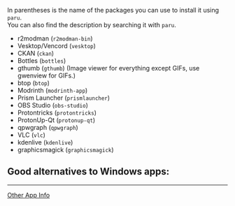 In parentheses is the name of the packages you can use to install it using `paru`. <br/>
You can also find the description by searching it with `paru`.
- r2modman (`r2modman-bin`)
- Vesktop/Vencord (`vesktop`)
- CKAN (`ckan`)
- Bottles (`bottles`)
- gthumb (`gthumb`) (Image viewer for everything except GIFs, use gwenview for GIFs.)
- btop (`btop`)
- Modrinth (`modrinth-app`)
- Prism Launcher (`prismlauncher`)
- OBS Studio (`obs-studio`)
- Protontricks (`protontricks`)
- ProtonUp-Qt (`protonup-qt`)
- qpwgraph (`qpwgraph`)
- VLC (`vlc`)
- kdenlive (`kdenlive`)
- graphicsmagick (`graphicsmagick`)

Good alternatives to Windows apps:
- 

---
[Other App Info](https://github.com/Mato1111/archguide/blob/main/Docs/Other%20App%20Info.md)
